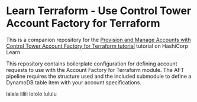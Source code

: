 # Learn Terraform - Use Control Tower Account Factory for Terraform

This is a companion repository for the [Provision and Manage Accounts with
Control Tower Account Factory for Terraform
tutorial](https://learn.hashicorp.com/tutorials/terraform/aws-control-tower-aft)
tutorial on HashiCorp Learn.

This repository contains boilerplate configuration for defining account
requests to use with the Account Factory for Terraform module. The AFT pipeline
requires the structure used and the included submodule to define a DynamoDB
table item with your account specifications.

lalala
lilili
lololo
lululu
